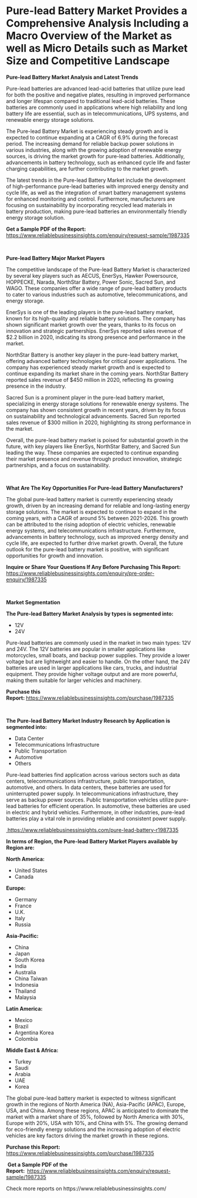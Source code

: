 <p><h1>Pure-lead Battery Market Provides a Comprehensive Analysis Including a Macro Overview of the Market as well as Micro Details such as Market Size and Competitive Landscape</h1></p><p><strong>Pure-lead Battery Market Analysis and Latest Trends</strong></p>
<p><p>Pure-lead batteries are advanced lead-acid batteries that utilize pure lead for both the positive and negative plates, resulting in improved performance and longer lifespan compared to traditional lead-acid batteries. These batteries are commonly used in applications where high reliability and long battery life are essential, such as in telecommunications, UPS systems, and renewable energy storage solutions.</p><p>The Pure-lead Battery Market is experiencing steady growth and is expected to continue expanding at a CAGR of 6.9% during the forecast period. The increasing demand for reliable backup power solutions in various industries, along with the growing adoption of renewable energy sources, is driving the market growth for pure-lead batteries. Additionally, advancements in battery technology, such as enhanced cycle life and faster charging capabilities, are further contributing to the market growth.</p><p>The latest trends in the Pure-lead Battery Market include the development of high-performance pure-lead batteries with improved energy density and cycle life, as well as the integration of smart battery management systems for enhanced monitoring and control. Furthermore, manufacturers are focusing on sustainability by incorporating recycled lead materials in battery production, making pure-lead batteries an environmentally friendly energy storage solution.</p></p>
<p><strong>Get a Sample PDF of the Report:&nbsp;</strong> <a href="https://www.reliablebusinessinsights.com/enquiry/request-sample/1987335">https://www.reliablebusinessinsights.com/enquiry/request-sample/1987335</a></p>
<p>&nbsp;</p>
<p><strong>Pure-lead Battery Major Market Players</strong></p>
<p><p>The competitive landscape of the Pure-lead Battery Market is characterized by several key players such as AECUS, EnerSys, Hawker Powersource, HOPPECKE, Narada, NorthStar Battery, Power Sonic, Sacred Sun, and WAGO. These companies offer a wide range of pure-lead battery products to cater to various industries such as automotive, telecommunications, and energy storage.</p><p>EnerSys is one of the leading players in the pure-lead battery market, known for its high-quality and reliable battery solutions. The company has shown significant market growth over the years, thanks to its focus on innovation and strategic partnerships. EnerSys reported sales revenue of $2.2 billion in 2020, indicating its strong presence and performance in the market.</p><p>NorthStar Battery is another key player in the pure-lead battery market, offering advanced battery technologies for critical power applications. The company has experienced steady market growth and is expected to continue expanding its market share in the coming years. NorthStar Battery reported sales revenue of $450 million in 2020, reflecting its growing presence in the industry.</p><p>Sacred Sun is a prominent player in the pure-lead battery market, specializing in energy storage solutions for renewable energy systems. The company has shown consistent growth in recent years, driven by its focus on sustainability and technological advancements. Sacred Sun reported sales revenue of $300 million in 2020, highlighting its strong performance in the market.</p><p>Overall, the pure-lead battery market is poised for substantial growth in the future, with key players like EnerSys, NorthStar Battery, and Sacred Sun leading the way. These companies are expected to continue expanding their market presence and revenue through product innovation, strategic partnerships, and a focus on sustainability.</p></p>
<p>&nbsp;</p>
<p><strong>What Are The Key Opportunities For Pure-lead Battery Manufacturers?</strong></p>
<p><p>The global pure-lead battery market is currently experiencing steady growth, driven by an increasing demand for reliable and long-lasting energy storage solutions. The market is expected to continue to expand in the coming years, with a CAGR of around 5% between 2021-2026. This growth can be attributed to the rising adoption of electric vehicles, renewable energy systems, and telecommunications infrastructure. Furthermore, advancements in battery technology, such as improved energy density and cycle life, are expected to further drive market growth. Overall, the future outlook for the pure-lead battery market is positive, with significant opportunities for growth and innovation.</p></p>
<p><strong>Inquire or Share Your Questions If Any Before Purchasing This Report:</strong> <a href="https://www.reliablebusinessinsights.com/enquiry/pre-order-enquiry/1987335">https://www.reliablebusinessinsights.com/enquiry/pre-order-enquiry/1987335</a></p>
<p>&nbsp;</p>
<p><strong>Market Segmentation</strong></p>
<p><strong>The Pure-lead Battery Market Analysis by types is segmented into:</strong></p>
<p><ul><li>12V</li><li>24V</li></ul></p>
<p><p>Pure-lead batteries are commonly used in the market in two main types: 12V and 24V. The 12V batteries are popular in smaller applications like motorcycles, small boats, and backup power supplies. They provide a lower voltage but are lightweight and easier to handle. On the other hand, the 24V batteries are used in larger applications like cars, trucks, and industrial equipment. They provide higher voltage output and are more powerful, making them suitable for larger vehicles and machinery.</p></p>
<p><strong>Purchase this Report:&nbsp;</strong><a href="https://www.reliablebusinessinsights.com/purchase/1987335">https://www.reliablebusinessinsights.com/purchase/1987335</a></p>
<p>&nbsp;</p>
<p><strong>The Pure-lead Battery Market Industry Research by Application is segmented into:</strong></p>
<p><ul><li>Data Center</li><li>Telecommunications Infrastructure</li><li>Public Transportation</li><li>Automotive</li><li>Others</li></ul></p>
<p><p>Pure-lead batteries find application across various sectors such as data centers, telecommunications infrastructure, public transportation, automotive, and others. In data centers, these batteries are used for uninterrupted power supply. In telecommunications infrastructure, they serve as backup power sources. Public transportation vehicles utilize pure-lead batteries for efficient operation. In automotive, these batteries are used in electric and hybrid vehicles. Furthermore, in other industries, pure-lead batteries play a vital role in providing reliable and consistent power supply.</p></p>
<p><a href="https://www.reliablebusinessinsights.com/pure-lead-battery-r1987335">&nbsp;https://www.reliablebusinessinsights.com/pure-lead-battery-r1987335</a></p>
<p><strong>In terms of Region, the Pure-lead Battery Market Players available by Region are:</strong></p>
<p>
    <p> <strong> North America: </strong>
        <ul>
            <li>United States</li>
            <li>Canada</li>
        </ul>
        </p> 
    <p> <strong> Europe: </strong>
        <ul>
            <li>Germany</li>
            <li>France</li>
            <li>U.K.</li>
            <li>Italy</li>
            <li>Russia</li>
        </ul>
        </p> 
    <p> <strong> Asia-Pacific: </strong>
        <ul>
            <li>China</li>
            <li>Japan</li>
            <li>South Korea</li>
            <li>India</li>
            <li>Australia</li>
            <li>China Taiwan</li>
            <li>Indonesia</li>
            <li>Thailand</li>
            <li>Malaysia</li>
        </ul>
        </p> 
    <p> <strong> Latin America: </strong>
        <ul>
            <li>Mexico</li>
            <li>Brazil</li>
            <li>Argentina Korea</li>
            <li>Colombia</li>
        </ul>
        </p> 
    <p> <strong> Middle East & Africa: </strong>
        <ul>
            <li>Turkey</li>
            <li>Saudi</li>
            <li>Arabia</li>
            <li>UAE</li>
            <li>Korea</li>
        </ul>
    </p>
    </p>
<p><p>The global pure-lead battery market is expected to witness significant growth in the regions of North America (NA), Asia-Pacific (APAC), Europe, USA, and China. Among these regions, APAC is anticipated to dominate the market with a market share of 35%, followed by North America with 30%, Europe with 20%, USA with 10%, and China with 5%. The growing demand for eco-friendly energy solutions and the increasing adoption of electric vehicles are key factors driving the market growth in these regions.</p></p>
<p><strong>Purchase this Report: </strong><a href="https://www.reliablebusinessinsights.com/purchase/1987335">https://www.reliablebusinessinsights.com/purchase/1987335</a></p>
<p>&nbsp;<strong>Get a Sample PDF of the Report:&nbsp;&nbsp;</strong><a href="https://www.reliablebusinessinsights.com/enquiry/request-sample/1987335">https://www.reliablebusinessinsights.com/enquiry/request-sample/1987335</a></p>
<p><strong></strong></p>
<p>Check more reports on https://www.reliablebusinessinsights.com/</p>
